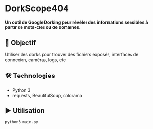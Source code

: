 # DorkScope404

**Un outil de Google Dorking pour révéler des informations sensibles à partir de mots-clés ou de domaines.**

## 🎯 Objectif
Utiliser des dorks pour trouver des fichiers exposés, interfaces de connexion, caméras, logs, etc.

## 🛠 Technologies
- Python 3
- requests, BeautifulSoup, colorama

## ▶️ Utilisation
```bash
python3 main.py
